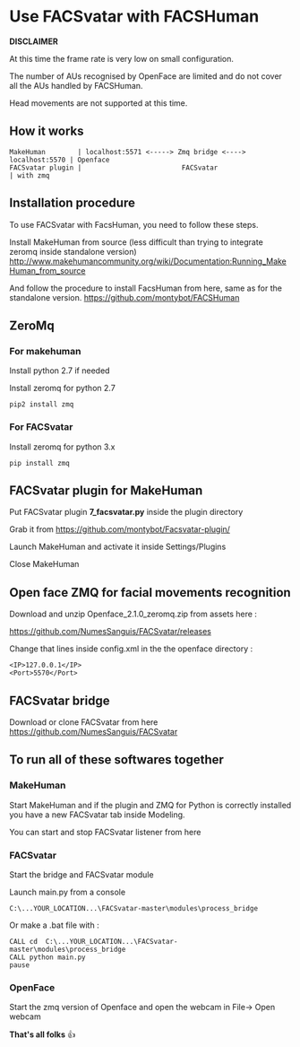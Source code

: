 # Use FACSvatar with FACSHuman
__DISCLAIMER__ 

At this time the frame rate is very low on small configuration.

The number of AUs recognised by OpenFace are limited and do not cover all the AUs handled by FACSHuman.

Head movements are not supported at this time.

## How it works

    MakeHuman        | localhost:5571 <-----> Zmq bridge <----> localhost:5570 | Openface
    FACSvatar plugin |                         FACSvatar                       | with zmq

## Installation procedure
To use FACSvatar with FacsHuman, you need to follow these steps.

Install MakeHuman from source (less difficult than trying to integrate zeromq inside standalone version)
http://www.makehumancommunity.org/wiki/Documentation:Running_MakeHuman_from_source

And follow the procedure to install FacsHuman from here, same as for the standalone version.
https://github.com/montybot/FACSHuman

## ZeroMq
### For makehuman
Install python 2.7 if needed

Install zeromq for python 2.7
```
pip2 install zmq
```
### For FACSvatar
Install zeromq for python 3.x
```
pip install zmq
```
## FACSvatar plugin for MakeHuman
Put FACSvatar plugin __7_facsvatar.py__ inside the plugin directory

Grab it from 
https://github.com/montybot/Facsvatar-plugin/

Launch MakeHuman and activate it inside Settings/Plugins

Close MakeHuman

## Open face ZMQ for facial movements recognition
Download and unzip Openface_2.1.0_zeromq.zip from assets here :

https://github.com/NumesSanguis/FACSvatar/releases

Change that lines inside config.xml in the the openface directory :
```
<IP>127.0.0.1</IP>
<Port>5570</Port>
```

## FACSvatar bridge
Download or clone FACSvatar from here
https://github.com/NumesSanguis/FACSvatar

## To run all of these softwares together
### MakeHuman
Start MakeHuman and if the plugin and ZMQ for Python is correctly installed you have a new FACSvatar tab inside Modeling.

You can start and stop FACSvatar listener from here

### FACSvatar
Start the bridge and FACSvatar module

Launch main.py from a console
```
C:\...YOUR_LOCATION...\FACSvatar-master\modules\process_bridge
```

Or make a .bat file with :
```
CALL cd  C:\...YOUR_LOCATION...\FACSvatar-master\modules\process_bridge
CALL python main.py
pause
```
### OpenFace
Start the zmq version of Openface and open the webcam in File-> Open webcam

__That's all folks__ :+1:

